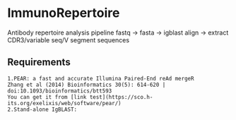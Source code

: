 # ImmunoRepertoire
Antibody repertoire analysis pipeline
fastq -> fasta -> igblast align -> extract CDR3/variable seq/V segment sequences

## Requirements
```
1.PEAR: a fast and accurate Illumina Paired-End reAd mergeR
Zhang et al (2014) Bioinformatics 30(5): 614-620 | doi:10.1093/bioinformatics/btt593
You can get it from [link test](https://sco.h-its.org/exelixis/web/software/pear/)
2.Stand-alone IgBLAST: 
```
